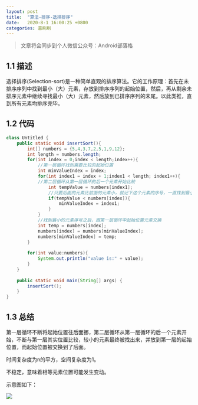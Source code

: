 ```yaml
---
layout: post
title:  "算法-排序-选择排序"
date:   2020-8-1 16:00:25 +0800
categories: 喜刷刷
---
```


> 文章将会同步到个人微信公众号：Android部落格

## 1.1 描述
选择排序(Selection-sort)是一种简单直观的排序算法。它的工作原理：首先在未排序序列中找到最小（大）元素，存放到排序序列的起始位置，然后，再从剩余未排序元素中继续寻找最小（大）元素，然后放到已排序序列的末尾。以此类推，直到所有元素均排序完毕。 

## 1.2 代码

```java
class Untitled {
	public static void insertSort(){
		int[] numbers = {5,4,3,7,2,5,1,9,12};
		int length = numbers.length;
		for(int index = 0;index < length;index++){
			//第一层循环找到需要比较的起始位置
			int minValueIndex = index;
			for(int index1 = index + 1;index1 < length; index1++){
			//第二层循环从第一层循环的后一个元素开始比较
				int tempValue = numbers[index1];
				//只要后面的元素比前面的元素小，就记下这个元素的序号，一直找到最小的元素
				if(tempValue < numbers[index]){
					minValueIndex = index1;
				}
			}
			//找到最小的元素序号之后，跟第一层循环中起始位置元素交换
			int temp = numbers[index];
			numbers[index] = numbers[minValueIndex];
			numbers[minValueIndex] = temp;
		}
		
		for(int value:numbers){
			System.out.println("value is:" + value);
		}
	}
	
	public static void main(String[] args) {
		insertSort();
	}
}
```

## 1.3 总结

第一层循环不断将起始位置往后面挪，第二层循环从第一层循环的后一个元素开始，不断与第一层其实位置比较，较小的元素最终被找出来，并放到第一层的起始位置，而起始位置被交换到了后面。

时间复杂度为n的平方，空间复杂度为1。

不稳定，意味着相等元素位置可能发生变动。

示意图如下：

![](https://ftp.bmp.ovh/imgs/2020/08/362901993514a529.jpg)